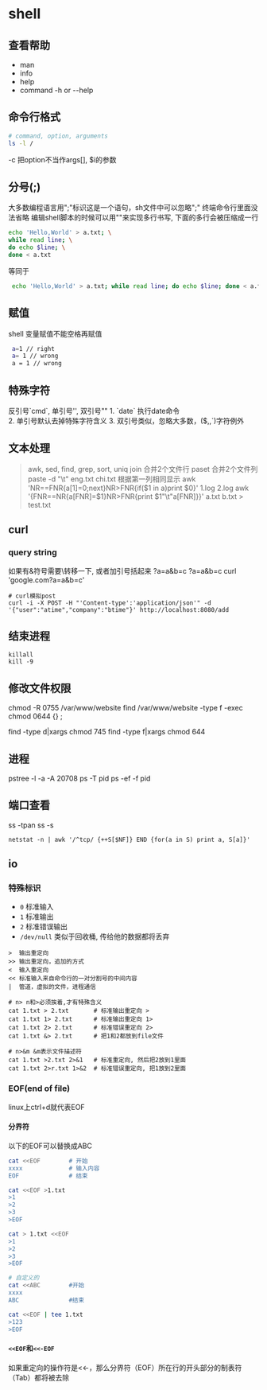 # shell

## 查看帮助

* man
* info
* help
* command -h or --help

## 命令行格式

```bash
# command, option, arguments
ls -l /
```

-c 把option不当作args[], $i的参数

## 分号(;)

大多数编程语言用";"标识这是一个语句，sh文件中可以忽略";"
终端命令行里面没法省略
编辑shell脚本的时候可以用"\"来实现多行书写, 下面的多行会被压缩成一行

```bash
echo 'Hello,World' > a.txt; \
while read line; \
do echo $line; \
done < a.txt
```

等同于

```bash
 echo 'Hello,World' > a.txt; while read line; do echo $line; done < a.txt
```

## 赋值

shell 变量赋值不能空格再赋值

```bash
 a=1 // right
 a= 1 // wrong
 a = 1 // wrong
```

## 特殊字符

反引号\`cmd\`, 单引号'', 双引号""
    1. \`date\` 执行date命令  
    2. 单引号默认去掉特殊字符含义
    3. 双引号类似，忽略大多数，($,\,`)字符例外

## 文本处理

> awk, sed, find, grep, sort, uniq
> join 合并2个文件行
> paset 合并2个文件列
paste -d "\t" eng.txt chi.txt
> 根据第一列相同显示
awk 'NR==FNR{a[$1]=$0;next}NR>FNR{if($1 in a)print $0}' 1.log 2.log
awk '{FNR==NR{a[FNR]=$1}NR>FNR{print $1"\t"a[FNR]}}' a.txt b.txt > test.txt

## curl

### query string

如果有&符号需要\转移一下, 或者加引号括起来
    ?a=a&b=c
    ?a=a\&b=c
    curl 'google.com?a=a&b=c'

```shell
# curl模拟post
curl -i -X POST -H "'Content-type':'application/json'" -d '{"user":"atime","company":"btime"}' http://localhost:8080/add
```

## 结束进程

```shell
killall
kill -9
```

## 修改文件权限

chmod -R 0755 /var/www/website
find /var/www/website -type f -exec chmod 0644 {} \;

find -type d|xargs chmod 745
find -type f|xargs chmod 644

## 进程

pstree -l -a -A 20708
ps -T pid
ps -ef -f pid

## 端口查看

ss -tpan
ss -s

```shell
netstat -n | awk '/^tcp/ {++S[$NF]} END {for(a in S) print a, S[a]}'
```

## io

### 特殊标识

* `0` 标准输入
* `1` 标准输出
* `2` 标准错误输出
* `/dev/null` 类似于回收桶, 传给他的数据都将丢弃

```text
>  输出重定向
>> 输出重定向，追加的方式
<  输入重定向
<< 标准输入来自命令行的一对分割号的中间内容
|  管道，虚拟的文件，进程通信
```

```shell
# n> n和>必须挨着,才有特殊含义
cat 1.txt > 2.txt       # 标准输出重定向 >
cat 1.txt 1> 2.txt      # 标准输出重定向 1>
cat 1.txt 2> 2.txt      # 标准错误重定向 2>
cat 1.txt &> 2.txt      # 把1和2都放到file文件

# n>&m &m表示文件描述符
cat 1.txt >2.txt 2>&1   # 标准重定向, 然后把2放到1里面
cat 1.txt 2>r.txt 1>&2  # 标准错误重定向, 把1放到2里面
```

### EOF(end of file)

linux上ctrl+d就代表EOF

#### 分界符

以下的EOF可以替换成ABC

```sh
cat <<EOF        # 开始
xxxx             # 输入内容
EOF              # 结束
```

```sh
cat <<EOF >1.txt
>1
>2
>3
>EOF
```

```sh
cat > 1.txt <<EOF
>1
>2
>3
>EOF
```

```sh
# 自定义的
cat <<ABC        #开始
xxxx
ABC              #结束
```

```sh
cat <<EOF | tee 1.txt
>123
>EOF
```

#### `<<EOF`和`<<-EOF`

如果重定向的操作符是<<-，那么分界符（EOF）所在行的开头部分的制表符（Tab）都将被去除
